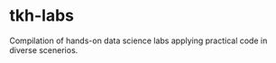 # tkh-labs
Compilation of hands-on data science labs applying practical code in diverse scenerios.  

